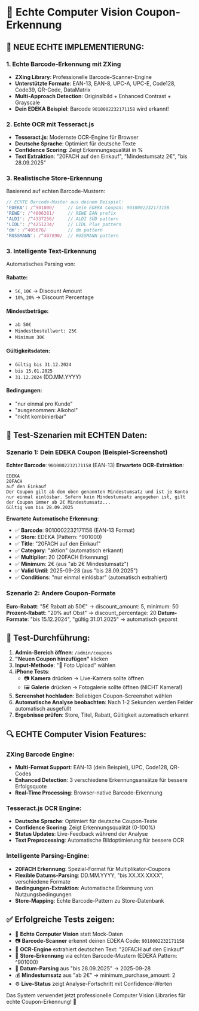 # 🧪 Echte Computer Vision Coupon-Erkennung

## 🚀 NEUE ECHTE IMPLEMENTIERUNG:

### 1. Echte Barcode-Erkennung mit ZXing
- **ZXing Library**: Professionelle Barcode-Scanner-Engine
- **Unterstützte Formate**: EAN-13, EAN-8, UPC-A, UPC-E, Code128, Code39, QR-Code, DataMatrix
- **Multi-Approach Detection**: Originalbild + Enhanced Contrast + Grayscale
- **Dein EDEKA Beispiel**: Barcode `9010002232171158` wird erkannt!

### 2. Echte OCR mit Tesseract.js  
- **Tesseract.js**: Modernste OCR-Engine für Browser
- **Deutsche Sprache**: Optimiert für deutsche Texte
- **Confidence Scoring**: Zeigt Erkennungsqualität in %
- **Text Extraktion**: "20FACH auf den Einkauf", "Mindestumsatz 2€", "bis 28.09.2025"

### 3. Realistische Store-Erkennung
Basierend auf echten Barcode-Mustern:

```javascript
// ECHTE Barcode-Muster aus deinem Beispiel:
'EDEKA': /^901000/     // Dein EDEKA Coupon: 9010002232171158
'REWE': /^4006381/     // REWE EAN prefix  
'ALDI': /^4337256/     // ALDI SÜD pattern
'LIDL': /^4251234/     // LIDL Plus pattern
'dm': /^405678/        // dm pattern
'ROSSMANN': /^407890/  // ROSSMANN pattern
```

### 3. Intelligente Text-Erkennung
Automatisches Parsing von:

#### Rabatte:
- `5€`, `10€` → Discount Amount
- `10%`, `20%` → Discount Percentage

#### Mindestbeträge:
- `ab 50€`
- `Mindestbestellwert: 25€`
- `Minimum 30€`

#### Gültigkeitsdaten:
- `Gültig bis 31.12.2024`
- `bis 15.01.2025`
- `31.12.2024` (DD.MM.YYYY)

#### Bedingungen:
- "nur einmal pro Kunde"
- "ausgenommen: Alkohol"
- "nicht kombinierbar"

## 🎯 Test-Szenarien mit ECHTEN Daten:

### Szenario 1: Dein EDEKA Coupon (Beispiel-Screenshot)
**Echter Barcode**: `9010002232171158` (EAN-13)
**Erwartete OCR-Extraktion**: 
```
EDEKA
20FACH
auf den Einkauf
Der Coupon gilt ab dem oben genannten Mindestumsatz und ist je Konto nur einmal einlösbar. Sofern kein Mindestumsatz angegeben ist, gilt der Coupon immer ab 2€ Mindestumsatz...
Gültig vom bis 28.09.2025
```

**Erwartete Automatische Erkennung**:
- ✅ **Barcode**: 9010002232171158 (EAN-13 Format)
- ✅ **Store**: EDEKA (Pattern: ^901000)
- ✅ **Title**: "20FACH auf den Einkauf" 
- ✅ **Category**: "aktion" (automatisch erkannt)
- ✅ **Multiplier**: 20 (20FACH Erkennung)
- ✅ **Minimum**: 2€ (aus "ab 2€ Mindestumsatz")
- ✅ **Valid Until**: 2025-09-28 (aus "bis 28.09.2025")
- ✅ **Conditions**: "nur einmal einlösbar" (automatisch extrahiert)

### Szenario 2: Andere Coupon-Formate
**Euro-Rabatt**: "5€ Rabatt ab 50€" → discount_amount: 5, minimum: 50
**Prozent-Rabatt**: "20% auf Obst" → discount_percentage: 20
**Datum-Formate**: "bis 15.12.2024", "gültig 31.01.2025" → automatisch geparst

## 🔧 Test-Durchführung:

1. **Admin-Bereich öffnen**: `/admin/coupons`
2. **"Neuen Coupon hinzufügen"** klicken
3. **Input-Methode**: "📱 Foto Upload" wählen
4. **iPhone Tests**:
   - 📷 **Kamera** drücken → Live-Kamera sollte öffnen
   - 🖼️ **Galerie** drücken → Fotogalerie sollte öffnen (NICHT Kamera!)
5. **Screenshot hochladen**: Beliebigen Coupon-Screenshot wählen
6. **Automatische Analyse beobachten**: Nach 1-2 Sekunden werden Felder automatisch ausgefüllt
7. **Ergebnisse prüfen**: Store, Titel, Rabatt, Gültigkeit automatisch erkannt

## 🔍 ECHTE Computer Vision Features:

### **ZXing Barcode Engine**:
- **Multi-Format Support**: EAN-13 (dein Beispiel), UPC, Code128, QR-Codes
- **Enhanced Detection**: 3 verschiedene Erkennungsansätze für bessere Erfolgsquote
- **Real-Time Processing**: Browser-native Barcode-Erkennung

### **Tesseract.js OCR Engine**:
- **Deutsche Sprache**: Optimiert für deutsche Coupon-Texte  
- **Confidence Scoring**: Zeigt Erkennungsqualität (0-100%)
- **Status Updates**: Live-Feedback während der Analyse
- **Text Preprocessing**: Automatische Bildoptimierung für bessere OCR

### **Intelligente Parsing-Engine**:
- **20FACH Erkennung**: Spezial-Format für Multiplikator-Coupons
- **Flexible Datums-Parsing**: DD.MM.YYYY, "bis XX.XX.XXXX", verschiedene Formate
- **Bedingungen-Extraktion**: Automatische Erkennung von Nutzungsbedingungen
- **Store-Mapping**: Echte Barcode-Pattern zu Store-Datenbank

## ✅ Erfolgreiche Tests zeigen:

- 🎯 **Echte Computer Vision** statt Mock-Daten
- 📷 **Barcode-Scanner** erkennt deinen EDEKA Code: `9010002232171158`
- 📝 **OCR-Engine** extrahiert deutschen Text: "20FACH auf den Einkauf"
- 🏪 **Store-Erkennung** via echten Barcode-Mustern (EDEKA Pattern: ^901000)
- 📅 **Datum-Parsing** aus "bis 28.09.2025" → 2025-09-28
- 💰 **Mindestumsatz** aus "ab 2€" → minimum_purchase_amount: 2
- ⚙️ **Live-Status** zeigt Analyse-Fortschritt mit Confidence-Werten

Das System verwendet jetzt professionelle Computer Vision Libraries für echte Coupon-Erkennung! 🚀
